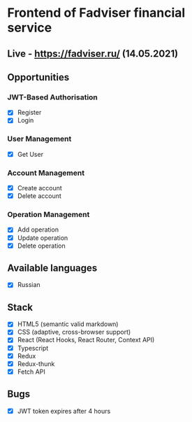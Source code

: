 # Frontend of Fadviser financial service

## Live - https://fadviser.ru/ (14.05.2021)
## Opportunities

### JWT-Based Authorisation
- [x] Register
- [x] Login

### User Management
- [x] Get User
### Account Management
- [x] Create account
- [x] Delete account
### Operation Management

- [x] Add operation
- [x] Update operation
- [x] Delete operation

## Available languages
- [x] Russian

## Stack
- [x] HTML5 (semantic valid markdown)
- [x] CSS (adaptive, cross-browser support)
- [x] React (React Hooks, React Router, Context API)
- [x] Typescript
- [x] Redux
- [x] Redux-thunk
- [x] Fetch API
## Bugs

- [x] JWT token expires after 4 hours
